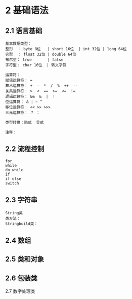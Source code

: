 2 基础语法
==========
2.1 语言基础
-----------
	基本数据类型：
	整形  ： byte 8位   | short 16位  | int 32位 | long 64位
	实型  ： float 32位 | double 64位
	布尔型： true 	    | false
	字符型： char 16位  | 转义字符

	运算符： 
	赋值运算符： =
	算术运算符： +  -  *  /  %  ++  --
	关系运算符： >  <  ==  >=  <=  !=
	逻辑运算符： &&  &  |  !
	位运算符： & | ~ ^
	移位运算符： << >> >>>
	三元运算符： ？ ： 

	类型转换：隐式  显式

	注释：

2.2 流程控制
-----------
	for
	while
	do while
	if 
	if else
	switch
	

2.3 字符串
-----------

	String类
	类方法：
	Stringbuild类：
2.4 数组
-----------
2.5 类和对象
------------
2.6 包装类
-----------
2.7 数字处理类